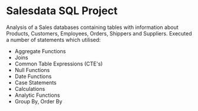 # Salesdata SQL Project
Analysis of a Sales databases containing tables with information about Products, Customers, Employees, Orders, Shippers and Suppliers. 
Executed a number of statements which utilised:
- Aggregate Functions
- Joins
- Common Table Expressions (CTE's)
- Null Functions
- Date Functions
- Case Statements
- Calculations
- Analytic Functions
- Group By, Order By
